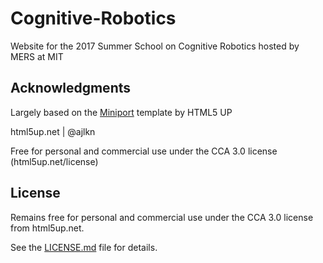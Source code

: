 # Cognitive-Robotics

Website for the 2017 Summer School on Cognitive Robotics hosted by MERS at MIT 

## Acknowledgments
Largely based on the [Miniport](https://html5up.net/miniport) template by HTML5 UP

html5up.net | @ajlkn

Free for personal and commercial use under the CCA 3.0 license (html5up.net/license)

## License
Remains free for personal and commercial use under the CCA 3.0 license from html5up.net.

See the [LICENSE.md](LICENSE.md) file for details.
